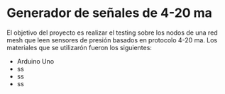 # Generador de señales de 4-20 ma 

El objetivo del proyecto es realizar el testing sobre los nodos de una red mesh que leen sensores de presión 
basados en protocolo 4-20 ma. Los materiales que se utilizarón fueron los siguientes: 
- Arduino Uno 
- ss
- ss
- ss 


